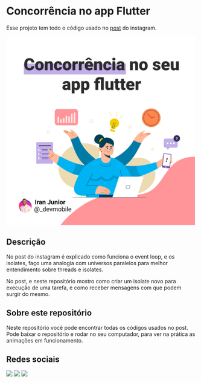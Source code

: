 # Concorrência no app Flutter

Esse projeto tem todo o código usado no [post]() do instagram.

<img src="docs/preview.png" alt="capa do post" height="500">

## Descrição

No post do instagram é explicado como funciona o event loop, e os isolates, faço uma analogia com universos paralelos para melhor entendimento sobre threads e isolates. 

No post, e neste repositório mostro como criar um isolate novo para execução de uma tarefa, e como receber mensagens com que podem surgir do mesmo.

## Sobre este repositório

Neste repositório você pode encontrar todas os códigos usados no post. Pode baixar o repositório e rodar no seu computador, para ver na prática as animações em funcionamento.

## Redes sociais

<p align="left">
  <a href="" alt="Gmail">
  <img src="https://img.shields.io/badge/-Gmail-FF0000?style=flat-square&labelColor=FF0000&logo=gmail&logoColor=white&link=mailto:iranjuniordev@gmail.com" /></a>

  <a href="https://linkedin.com/in/iran-junior" alt="Linkedin">
  <img src="https://img.shields.io/badge/-Linkedin-0e76a8?style=flat-square&logo=Linkedin&logoColor=white&link=linkedin.com/in/iran-junior" /></a>

  <a href="https://www.instagram.com/_devmobile/" alt="Instagram">
  <img src="https://img.shields.io/badge/-Instagram-DF0174?style=flat-square&labelColor=DF0174&logo=instagram&logoColor=white&link=https://www.instagram.com/_devmobile/"/></a>
</p>  